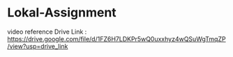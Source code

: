 ﻿# Lokal-Assignment

 video reference Drive Link :  https://drive.google.com/file/d/1FZ6H7LDKPr5wQ0uxxhyz4wQSuWgTmqZP/view?usp=drive_link
